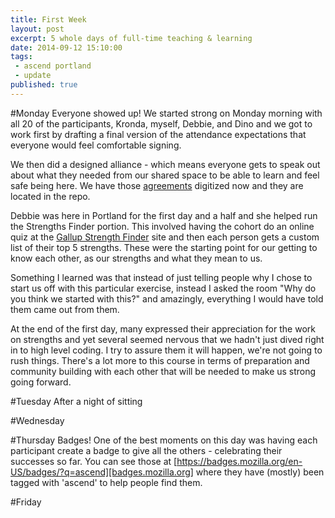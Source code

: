 ```yaml
---
title: First Week
layout: post
excerpt: 5 whole days of full-time teaching & learning
date: 2014-09-12 15:10:00
tags:
 - ascend portland
 - update
published: true
---
```


#Monday
Everyone showed up!  We started strong on Monday morning with all 20
of the participants, Kronda, myself, Debbie, and Dino and we got to work first
by drafting a final version of the attendance expectations that everyone 
would feel comfortable signing.

We then did a designed alliance - which means everyone gets to speak out
about what they needed from our shared space to be able to learn and feel
safe being here.  We have those [agreements][agreements] digitized now and they are located
in the repo.

Debbie was here in Portland for the first day and a half and she helped run
the Strengths Finder portion.  This involved having the cohort do an online
quiz at the [Gallup Strength Finder][strength_finder] site and then
each person gets a custom list of their top 5 strengths.  These were the starting
point for our getting to know each other, as our strengths and what they mean to us.

Something I learned was that instead of just telling people why I chose to start
us off with this particular exercise, instead I asked the room "Why do you think 
we started with this?" and amazingly, everything I would have told them came
out from them.

At the end of the first day, many expressed their appreciation for the work 
on strengths and yet several seemed nervous that we hadn't just dived right in
to high level coding.  I try to assure them it will happen, we're not going to
rush things. There's a lot more to this course in terms of preparation and
community building with each other that will be needed to make us strong going
forward.

#Tuesday
After a night of sitting 


#Wednesday


#Thursday
Badges!  One of the best moments on this day was having each participant create
a badge to give all the others - celebrating their successes so far. You can see those
at [https://badges.mozilla.org/en-US/badges/?q=ascend][badges.mozilla.org] where they
have (mostly) been tagged with 'ascend' to help people find them.  

#Friday


[agreements]: https://github.com/mozilla/ascendproject/blob/gh-pages/course_materials/class_agreements.md
[strength_finder]: https://strengths.gallup.com
